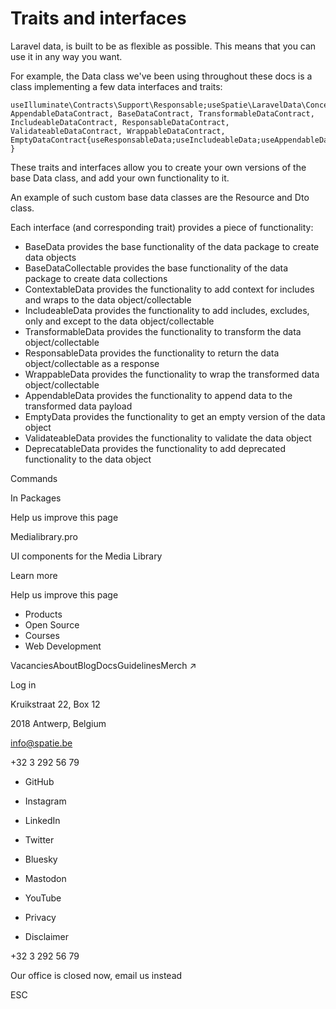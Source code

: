 # Traits and interfaces

Laravel data, is built to be as flexible as possible. This means that you can use it in any way you want.

For example, the Data class we've been using throughout these docs is a class implementing a few data interfaces and traits:

```
useIlluminate\Contracts\Support\Responsable;useSpatie\LaravelData\Concerns\AppendableData;useSpatie\LaravelData\Concerns\BaseData;useSpatie\LaravelData\Concerns\ContextableData;useSpatie\LaravelData\Concerns\EmptyData;useSpatie\LaravelData\Concerns\IncludeableData;useSpatie\LaravelData\Concerns\ResponsableData;useSpatie\LaravelData\Concerns\TransformableData;useSpatie\LaravelData\Concerns\ValidateableData;useSpatie\LaravelData\Concerns\WrappableData;useSpatie\LaravelData\Contracts\AppendableDataasAppendableDataContract;useSpatie\LaravelData\Contracts\BaseDataasBaseDataContract;useSpatie\LaravelData\Contracts\EmptyDataasEmptyDataContract;useSpatie\LaravelData\Contracts\IncludeableDataasIncludeableDataContract;useSpatie\LaravelData\Contracts\ResponsableDataasResponsableDataContract;useSpatie\LaravelData\Contracts\TransformableDataasTransformableDataContract;useSpatie\LaravelData\Contracts\ValidateableDataasValidateableDataContract;useSpatie\LaravelData\Contracts\WrappableDataasWrappableDataContract;abstractclassDataimplementsResponsable, AppendableDataContract, BaseDataContract, TransformableDataContract, IncludeableDataContract, ResponsableDataContract, ValidateableDataContract, WrappableDataContract, EmptyDataContract{useResponsableData;useIncludeableData;useAppendableData;useValidateableData;useWrappableData;useTransformableData;useBaseData;useEmptyData;useContextableData;
}
```

These traits and interfaces allow you to create your own versions of the base Data class, and add your own functionality to it.

An example of such custom base data classes are the Resource and Dto class.

Each interface (and corresponding trait) provides a piece of functionality:

- BaseData provides the base functionality of the data package to create data objects
- BaseDataCollectable provides the base functionality of the data package to create data collections
- ContextableData provides the functionality to add context for includes and wraps to the data object/collectable
- IncludeableData provides the functionality to add includes, excludes, only and except to the data object/collectable
- TransformableData provides the functionality to transform the data object/collectable
- ResponsableData provides the functionality to return the data object/collectable as a response
- WrappableData provides the functionality to wrap the transformed data object/collectable
- AppendableData provides the functionality to append data to the transformed data payload
- EmptyData provides the functionality to get an empty version of the data object
- ValidateableData provides the functionality to validate the data object
- DeprecatableData provides the functionality to add deprecated functionality to the data object

Commands

In Packages

Help us improve this page

Medialibrary.pro

UI components for the Media Library

Learn more

Help us improve this page

- Products
- Open Source
- Courses
- Web Development

VacanciesAboutBlogDocsGuidelinesMerch ↗

Log in

Kruikstraat 22, Box 12

2018 Antwerp, Belgium

info@spatie.be

+32 3 292 56 79

- GitHub
- Instagram
- LinkedIn
- Twitter
- Bluesky
- Mastodon
- YouTube

- Privacy
- Disclaimer

+32 3 292 56 79

Our office is closed now, email us instead

ESC